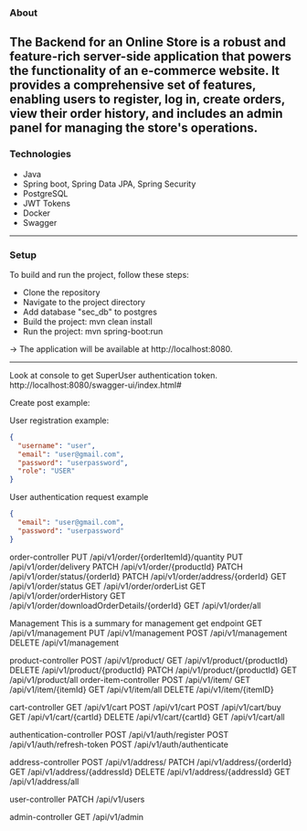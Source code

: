 ### About
The Backend for an Online Store is a robust and feature-rich server-side application that powers the functionality of an e-commerce website. It provides a comprehensive set of features, enabling users to register, log in, create orders, view their order history, and includes an admin panel for managing the store's operations.
-------------

### Technologies
- Java
- Spring boot, Spring Data JPA, Spring Security
- PostgreSQL
- JWT Tokens
- Docker
- Swagger
-------------
### Setup

To build and run the project, follow these steps:
* Clone the repository
* Navigate to the project directory
* Add database "sec_db" to postgres 
* Build the project: mvn clean install
* Run the project: mvn spring-boot:run 

-> The application will be available at http://localhost:8080.

-------------
Look at console to get SuperUser authentication token.
http://localhost:8080/swagger-ui/index.html# 

Create post example: 

User registration example: 
```json
{
  "username": "user",
  "email": "user@gmail.com",
  "password": "userpassword",
  "role": "USER"
}
```
User authentication request example 
```json
{
  "email": "user@gmail.com",
  "password": "userpassword"
}
```

order-controller
PUT /api/v1/order/{orderItemId}/quantity
PUT /api/v1/order/delivery
PATCH /api/v1/order/{productId}
PATCH /api/v1/order/status/{orderId}
PATCH /api/v1/order/address/{orderId}
GET /api/v1/order/status
GET /api/v1/order/orderList
GET /api/v1/order/orderHistory
GET /api/v1/order/downloadOrderDetails/{orderId}
GET /api/v1/order/all

Management
This is a summary for management get endpoint
GET /api/v1/management
PUT /api/v1/management
POST /api/v1/management
DELETE /api/v1/management

product-controller
POST /api/v1/product/
GET /api/v1/product/{productId}
DELETE /api/v1/product/{productId}
PATCH /api/v1/product/{productId}
GET /api/v1/product/all
order-item-controller
POST /api/v1/item/
GET /api/v1/item/{itemId}
GET /api/v1/item/all
DELETE /api/v1/item/{itemID}

cart-controller
GET /api/v1/cart
POST /api/v1/cart
POST /api/v1/cart/buy
GET /api/v1/cart/{cartId}
DELETE /api/v1/cart/{cartId}
GET /api/v1/cart/all

authentication-controller
POST /api/v1/auth/register
POST /api/v1/auth/refresh-token
POST /api/v1/auth/authenticate

address-controller
POST /api/v1/address/
PATCH /api/v1/address/{orderId}
GET /api/v1/address/{addressId}
DELETE /api/v1/address/{addressId}
GET /api/v1/address/all

user-controller
PATCH /api/v1/users

admin-controller
GET /api/v1/admin
